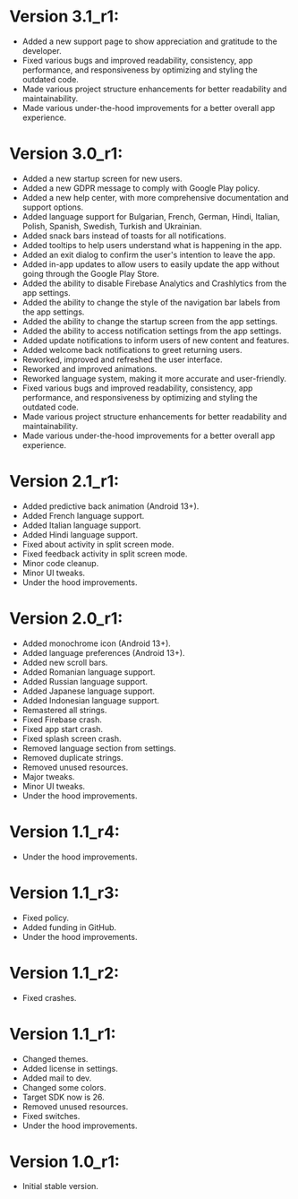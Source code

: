 # Version 3.1_r1:
- Added a new support page to show appreciation and gratitude to the developer.
- Fixed various bugs and improved readability, consistency, app performance, and responsiveness by optimizing and styling the outdated code.
- Made various project structure enhancements for better readability and maintainability.
- Made various under-the-hood improvements for a better overall app experience.

# Version 3.0_r1:
- Added a new startup screen for new users.
- Added a new GDPR message to comply with Google Play policy.
- Added a new help center, with more comprehensive documentation and support options.
- Added language support for Bulgarian, French, German, Hindi, Italian, Polish, Spanish, Swedish, Turkish and Ukrainian.
- Added snack bars instead of toasts for all notifications.
- Added tooltips to help users understand what is happening in the app.
- Added an exit dialog to confirm the user's intention to leave the app.
- Added in-app updates to allow users to easily update the app without going through the Google Play Store.
- Added the ability to disable Firebase Analytics and Crashlytics from the app settings.
- Added the ability to change the style of the navigation bar labels from the app settings.
- Added the ability to change the startup screen from the app settings.
- Added the ability to access notification settings from the app settings.
- Added update notifications to inform users of new content and features.
- Added welcome back notifications to greet returning users.
- Reworked, improved and refreshed the user interface.
- Reworked and improved animations.
- Reworked language system, making it more accurate and user-friendly.
- Fixed various bugs and improved readability, consistency, app performance, and responsiveness by optimizing and styling the outdated code.
- Made various project structure enhancements for better readability and maintainability.
- Made various under-the-hood improvements for a better overall app experience.

# Version 2.1_r1:
- Added predictive back animation (Android 13+).
- Added French language support.
- Added Italian language support.
- Added Hindi language support.
- Fixed about activity in split screen mode.
- Fixed feedback activity in split screen mode.
- Minor code cleanup.
- Minor UI tweaks.
- Under the hood improvements.

# Version 2.0_r1:
- Added monochrome icon (Android 13+).
- Added language preferences (Android 13+).
- Added new scroll bars.
- Added Romanian language support.
- Added Russian language support.
- Added Japanese language support.
- Added Indonesian language support.
- Remastered all strings.
- Fixed Firebase crash.
- Fixed app start crash.
- Fixed splash screen crash.
- Removed language section from settings.
- Removed duplicate strings.
- Removed unused resources.
- Major tweaks.
- Minor UI tweaks.
- Under the hood improvements.

# Version 1.1_r4:
- Under the hood improvements.

# Version 1.1_r3:
- Fixed policy.
- Added funding in GitHub.
- Under the hood improvements.

# Version 1.1_r2:
- Fixed crashes.

# Version 1.1_r1:
- Changed themes.
- Added license in settings.
- Added mail to dev.
- Changed some colors.
- Target SDK now is 26.
- Removed unused resources.
- Fixed switches.
- Under the hood improvements.

# Version 1.0_r1:
- Initial stable version.